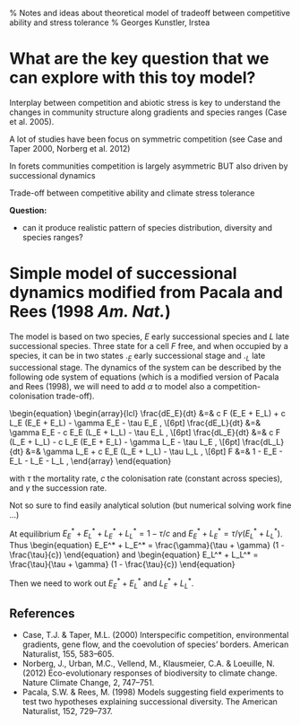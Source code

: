 % Notes and ideas about theoretical model of tradeoff between competitive ability and stress tolerance
% Georges Kunstler, Irstea

# What are the key question that we can explore with this toy model?

Interplay between competition and abiotic stress is key to understand the changes in community structure along gradients and species ranges (Case et al. 2005).

A lot of studies have been focus on symmetric competition (see Case and Taper 2000, Norberg et al. 2012)

In forets communities competition is largely asymmetric BUT also driven by successional dynamics

Trade-off between competitive ability and climate stress tolerance

**Question:**

- can it produce realistic pattern of species distribution, diversity and species ranges?

# Simple model of successional dynamics modified from Pacala and Rees (1998 *Am. Nat.*)

The model is based on two species, $E$ early successional species and $L$ late successional species. 
Three state for a cell $F$ free, and when occupied by a species, it can be in two states $._E$ early successional stage and $._L$ late successional stage. The dynamics of the system can be described by the following ode system of equations (which is a modified version of Pacala and Rees (1998), we will need to add $\alpha$ to model also a competition-colonisation trade-off).


\begin{equation}
\begin{array}{lcl}
\frac{dE_E}{dt} &=& c F (E_E + E_L) + c L_E (E_E + E_L) - \gamma E_E - \tau E_E , \\[6pt]
\frac{dE_L}{dt}  &=&   \gamma E_E - c E_E (L_E + L_L) - \tau E_L , \\[6pt]
\frac{dL_E}{dt}  &=&  c F (L_E + L_L) - c L_E (E_E + E_L) - \gamma L_E - \tau L_E , \\[6pt]
\frac{dL_L}{dt}  &=&  \gamma L_E + c E_E (L_E + L_L) - \tau L_L , \\[6pt]
F  &=&  1 - E_E - E_L - L_E - L_L ,
\end{array}
\end{equation}


with $\tau$ the mortality rate, $c$ the colonisation rate (constant across species), and $\gamma$ the succession rate.

Not so sure to find easily analytical solution (but numerical solving work fine ...)

At equilibrium $E_E^* + E_L^* + L_E^* + L_L^* = 1- \tau/c$ and $E_E^* + L_E^* = \tau/\gamma (E_L^* + L_L^* )$. Thus
\begin{equation}
E_E^* + L_E^* = \frac{\gamma}{\tau + \gamma} (1 - \frac{\tau}{c}) 
\end{equation}
and
\begin{equation}
E_L^* + L_L^* = \frac{\tau}{\tau + \gamma} (1 - \frac{\tau}{c}) 
\end{equation}

Then we need to work out $E_E^* + E_L^*$ and $L_E^* + L_L^*$.




## References

* Case, T.J. & Taper, M.L. (2000) Interspecific competition, environmental gradients, gene flow, and the coevolution of species’ borders. American Naturalist, 155, 583–605.
* Norberg, J., Urban, M.C., Vellend, M., Klausmeier, C.A. & Loeuille, N. (2012) Eco-evolutionary responses of biodiversity to climate change. Nature Climate Change, 2, 747–751.
* Pacala, S.W. & Rees, M. (1998) Models suggesting field experiments to test two hypotheses explaining successional diversity. The American Naturalist, 152, 729–737.

